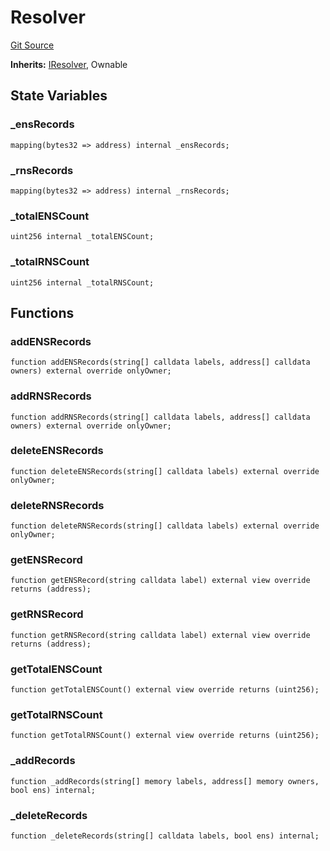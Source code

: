 # Resolver
[Git Source](https://github.com/Crossbell-Box/Crossbell-Contracts/blob/638047aa8a24788643a179bc4e4bad5b13618581/contracts/Resolver.sol)

**Inherits:**
[IResolver](/contracts/interfaces/IResolver.sol/contract.IResolver.md), Ownable


## State Variables
### _ensRecords

```solidity
mapping(bytes32 => address) internal _ensRecords;
```


### _rnsRecords

```solidity
mapping(bytes32 => address) internal _rnsRecords;
```


### _totalENSCount

```solidity
uint256 internal _totalENSCount;
```


### _totalRNSCount

```solidity
uint256 internal _totalRNSCount;
```


## Functions
### addENSRecords


```solidity
function addENSRecords(string[] calldata labels, address[] calldata owners) external override onlyOwner;
```

### addRNSRecords


```solidity
function addRNSRecords(string[] calldata labels, address[] calldata owners) external override onlyOwner;
```

### deleteENSRecords


```solidity
function deleteENSRecords(string[] calldata labels) external override onlyOwner;
```

### deleteRNSRecords


```solidity
function deleteRNSRecords(string[] calldata labels) external override onlyOwner;
```

### getENSRecord


```solidity
function getENSRecord(string calldata label) external view override returns (address);
```

### getRNSRecord


```solidity
function getRNSRecord(string calldata label) external view override returns (address);
```

### getTotalENSCount


```solidity
function getTotalENSCount() external view override returns (uint256);
```

### getTotalRNSCount


```solidity
function getTotalRNSCount() external view override returns (uint256);
```

### _addRecords


```solidity
function _addRecords(string[] memory labels, address[] memory owners, bool ens) internal;
```

### _deleteRecords


```solidity
function _deleteRecords(string[] calldata labels, bool ens) internal;
```


